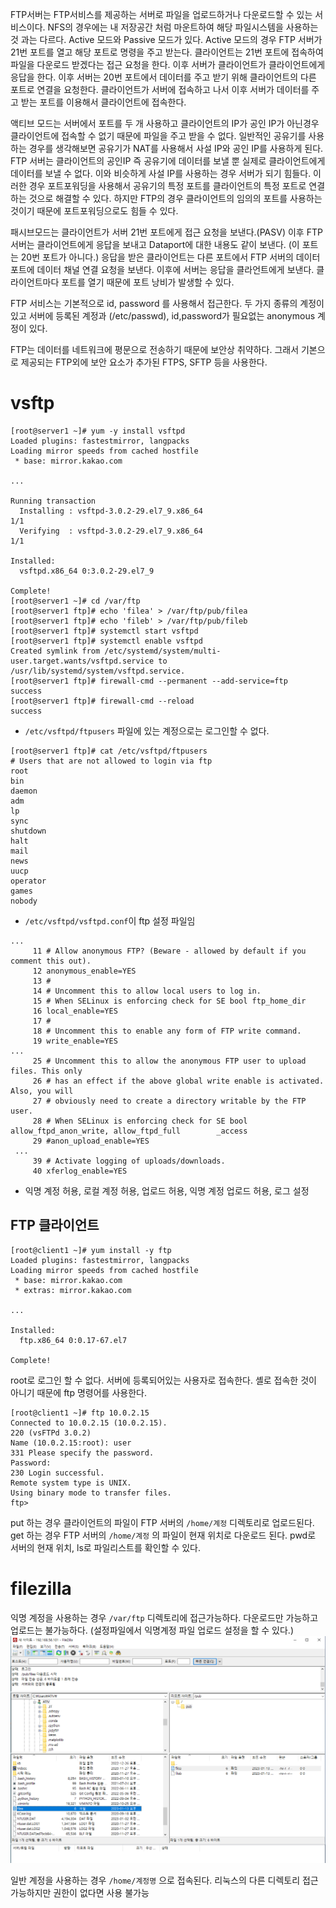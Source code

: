 FTP서버는 FTP서비스를 제공하는 서버로 파일을 업로드하거나 다운로드할 수 있는 서비스이다. NFS의 경우에는 내 저장공간 처럼 마운트하여 해당 파일시스템을 사용하는 것 과는 다르다. 
Active 모드와 Passive 모드가 있다. 
Active 모드의 경우 FTP 서버가 21번 포트를 열고 해당 포트로 명령을 주고 받는다. 클라이언트는 21번 포트에 접속하여 파일을 다운로드 받겠다는 접근 요청을 한다. 이후 서버가 클라이언트가 클라이언트에게 응답을 한다. 이후 서버는 20번 포트에서 데이터를 주고 받기 위해 클라이언트의 다른 포트로 연결을 요청한다. 
클라이언트가 서버에 접속하고 나서 이후 서버가 데이터를 주고 받는 포트를 이용해서 클라이언트에 접속한다. 

액티브 모드는 서버에서 포트를 두 개 사용하고 클라이언트의 IP가 공인 IP가 아닌경우 클라이언트에 접속할 수 없기 때문에 파일을 주고 받을 수 없다. 일반적인 공유기를 사용하는 경우를 생각해보면 공유기가 NAT를 사용해서 사설 IP와 공인 IP를 사용하게 된다. FTP 서버는 클라이언트의 공인IP 즉 공유기에 데이터를 보낼 뿐 실제로 클라이언트에게 데이터를 보낼 수 없다. 이와 비슷하게 사설 IP를 사용하는 경우 서버가 되기 힘들다. 이러한 경우 포트포워딩을 사용해서 공유기의 특정 포트를 클라이언트의 특정 포트로 연결하는 것으로 해결할 수 있다. 하지만 FTP의 경우 클라이언트의 임의의 포트를 사용하는 것이기 때문에 포트포워딩으로도 힘들 수 있다.

패시브모드는 클라이언트가 서버 21번 포트에게 접근 요청을 보낸다.(PASV) 이후 FTP 서버는 클라이언트에게 응답을 보내고 Dataport에 대한 내용도 같이 보낸다. (이 포트는 20번 포트가 아니다.) 응답을 받은 클라이언트는 다른 포트에서 FTP 서버의 데이터 포트에 데이터 채널 연결 요청을 보낸다. 이후에 서버는 응답을 클라언트에게 보낸다. 
클라이언트마다 포트를 열기 때문에 포트 낭비가 발생할 수 있다. 

FTP 서비스는 기본적으로 id, password 를 사용해서 접근한다. 두 가지 종류의 계정이 있고 서버에 등록된 계정과 (/etc/passwd), id,password가 필요없는 anonymous 계정이 있다.

FTP는 데이터를 네트워크에 평문으로 전송하기 때문에 보안상 취약하다. 그래서 기본으로 제공되는 FTP외에 보안 요소가 추가된 FTPS, SFTP 등을 사용한다. 

# vsftp

```
[root@server1 ~]# yum -y install vsftpd
Loaded plugins: fastestmirror, langpacks
Loading mirror speeds from cached hostfile
 * base: mirror.kakao.com

...

Running transaction
  Installing : vsftpd-3.0.2-29.el7_9.x86_64                                             1/1 
  Verifying  : vsftpd-3.0.2-29.el7_9.x86_64                                             1/1 

Installed:
  vsftpd.x86_64 0:3.0.2-29.el7_9                                                            

Complete!
[root@server1 ~]# cd /var/ftp
[root@server1 ftp]# echo 'filea' > /var/ftp/pub/filea
[root@server1 ftp]# echo 'fileb' > /var/ftp/pub/fileb
[root@server1 ftp]# systemctl start vsftpd
[root@server1 ftp]# systemctl enable vsftpd
Created symlink from /etc/systemd/system/multi-user.target.wants/vsftpd.service to /usr/lib/systemd/system/vsftpd.service.
[root@server1 ftp]# firewall-cmd --permanent --add-service=ftp
success
[root@server1 ftp]# firewall-cmd --reload
success
```

- `/etc/vsftpd/ftpusers` 파일에 있는 계정으로는 로그인할 수 없다.
```
[root@server1 ftp]# cat /etc/vsftpd/ftpusers
# Users that are not allowed to login via ftp
root
bin
daemon
adm
lp
sync
shutdown
halt
mail
news
uucp
operator
games
nobody
```

- `/etc/vsftpd/vsftpd.conf`이 ftp 설정 파일임
```
...
     11 # Allow anonymous FTP? (Beware - allowed by default if you comment this out).
     12 anonymous_enable=YES
     13 #
     14 # Uncomment this to allow local users to log in.
     15 # When SELinux is enforcing check for SE bool ftp_home_dir
     16 local_enable=YES
     17 #
     18 # Uncomment this to enable any form of FTP write command.
     19 write_enable=YES
...
     25 # Uncomment this to allow the anonymous FTP user to upload files. This only
     26 # has an effect if the above global write enable is activated. Also, you will
     27 # obviously need to create a directory writable by the FTP user.
     28 # When SELinux is enforcing check for SE bool allow_ftpd_anon_write, allow_ftpd_full        _access
     29 #anon_upload_enable=YES
 ...
     39 # Activate logging of uploads/downloads.
     40 xferlog_enable=YES
```
- 익명 계정 허용, 로컬 계정 허용, 업로드 허용, 익명 계정 업로드 허용, 로그 설정

## FTP 클라이언트
```
[root@client1 ~]# yum install -y ftp
Loaded plugins: fastestmirror, langpacks
Loading mirror speeds from cached hostfile
 * base: mirror.kakao.com
 * extras: mirror.kakao.com

...

Installed:
  ftp.x86_64 0:0.17-67.el7                                                                  

Complete!
```

root로 로그인 할 수 없다. 서버에 등록되어있는 사용자로 접속한다.
셸로 접속한 것이 아니기 때문에 ftp 명령어를 사용한다. 
```
[root@client1 ~]# ftp 10.0.2.15
Connected to 10.0.2.15 (10.0.2.15).
220 (vsFTPd 3.0.2)
Name (10.0.2.15:root): user
331 Please specify the password.
Password:
230 Login successful.
Remote system type is UNIX.
Using binary mode to transfer files.
ftp> 
```

put 하는 경우 클라이언트의 파일이 FTP 서버의 `/home/계정` 디렉토리로 업로드된다.
get 하는 경우 FTP 서버의 `/home/계정` 의 파일이 현재 위치로 다운로드 된다.
pwd로 서버의 현재 위치, ls로 파일리스트를 확인할 수 있다.

# filezilla

익명 계정을 사용하는 경우 `/var/ftp` 디렉토리에 접근가능하다. 다운로드만 가능하고 업로드는 불가능하다. (설정파일에서 익명계정 파일 업로드 설정을 할 수 있다.)
![](images/Pasted%20image%2020230113152126.png)

일반 계정을 사용하는 경우 `/home/계정명` 으로 접속된다. 리눅스의 다른 디렉토리 접근 가능하지만 권한이 없다면 사용 불가능
